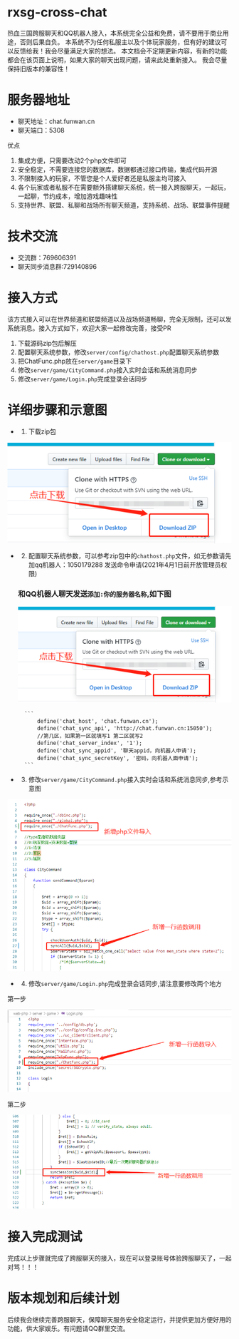 # rxsg-cross-chat
热血三国跨服聊天和QQ机器人接入，本系统完全公益和免费，请不要用于商业用途，否则后果自负。
本系统不为任何私服主以及个体玩家服务，但有好的建议可以反馈给我！我会尽量满足大家的想法。
本文档会不定期更新内容，有新的功能都会在该页面上说明，如果大家的聊天出现问题，请来此处重新接入。
我会尽量保持旧版本的兼容性！

# 服务器地址
- 聊天地址：chat.funwan.cn
- 聊天端口：5308


优点

1.  集成方便，只需要改动2个php文件即可
2.  安全稳定，不需要连接您的数据库，数据都通过接口传输，集成代码开源
3.  不限制接入的玩家，不管您是个人爱好者还是私服主均可接入
4.  各个玩家或者私服不在需要额外搭建聊天系统，统一接入跨服聊天，一起玩，一起聊，节约成本，增加游戏趣味性
5.  支持世界、联盟、私聊和战场所有聊天频道，支持系统、战场、联盟事件提醒


# 技术交流
- 交流群：769606391
- 聊天同步消息群:729140896



# 接入方式
该方式接入可以在世界频道和联盟频道以及战场频道畅聊，完全无限制，还可以发系统消息。接入方式如下，欢迎大家一起修改完善，接受PR

1.  下载源码zip包后解压
2.  配置聊天系统参数，修改`server/config/chathost.php`配置聊天系统参数
3.  把ChatFunc.php放在`server/game`目录下
4.  修改`server/game/CityCommand.php`接入实时会话和系统消息同步
5.  修改`server/game/Login.php`完成登录会话同步


# 详细步骤和示意图

- 1.  下载zip包

![下载zip包](https://github.com/chinaluopiao/rxsg-cross-chat/blob/master/images/20190830142302.png)


- 2.  配置聊天系统参数，可以参考zip包中的`chathost.php`文件，如无参数请先加qq机器人：1050179288 发送命令申请(2021年4月1日前开放管理员权限)

    ### 和QQ机器人聊天发送`添加:你的服务器名称`,如下图

    ![申请参数](https://github.com/chinaluopiao/rxsg-cross-chat/blob/master/images/20190830142302.png)
        
        
        
        ``` 
            define('chat_host', 'chat.funwan.cn');
            define('chat_sync_api', 'http://chat.funwan.cn:15050');
            //第几区，如果第一区就填写1 第二区就写2
            define('chat_server_index', '1');
            define('chat_sync_appid', '聊天appid，向机器人申请');
            define('chat_sync_secretKey', '密码，向机器人面申请');
        ```


- 3.  修改`server/game/CityCommand.php`接入实时会话和系统消息同步,参考示意图

![修改CityCommand.php](https://github.com/chinaluopiao/rxsg-cross-chat/blob/master/images/20190830135707.png)


- 4.  修改`server/game/Login.php`完成登录会话同步,请注意要修改两个地方

第一步

![修改Login.php第一步，导入文件](https://github.com/chinaluopiao/rxsg-cross-chat/blob/master/images/20190830135853.png)  

第二步

![修改Login.php第二步，同步会话](https://github.com/chinaluopiao/rxsg-cross-chat/blob/master/images/20190830140020.png)  




# 接入完成测试

完成以上步骤就完成了跨服聊天的接入，现在可以登录账号体验跨服聊天了，一起对骂！！！





# 版本规划和后续计划
后续我会继续完善跨服聊天，保障聊天服务安全稳定运行，并提供更加方便好用的功能，供大家娱乐。有问题请QQ群里交流。



